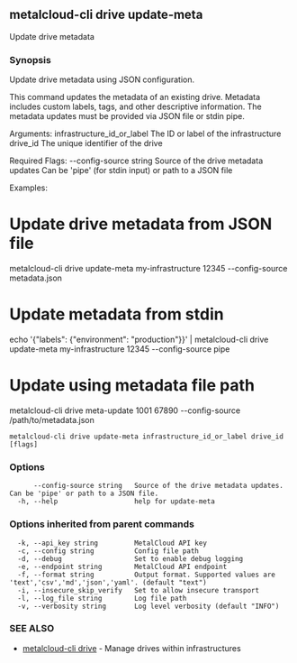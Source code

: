 ## metalcloud-cli drive update-meta

Update drive metadata

### Synopsis

Update drive metadata using JSON configuration.

This command updates the metadata of an existing drive. Metadata includes custom labels,
tags, and other descriptive information. The metadata updates must be provided via JSON file
or stdin pipe.

Arguments:
  infrastructure_id_or_label    The ID or label of the infrastructure
  drive_id                     The unique identifier of the drive

Required Flags:
  --config-source string        Source of the drive metadata updates
                               Can be 'pipe' (for stdin input) or path to a JSON file

Examples:
  # Update drive metadata from JSON file
  metalcloud-cli drive update-meta my-infrastructure 12345 --config-source metadata.json

  # Update metadata from stdin
  echo '{"labels": {"environment": "production"}}' | metalcloud-cli drive update-meta my-infrastructure 12345 --config-source pipe

  # Update using metadata file path
  metalcloud-cli drive meta-update 1001 67890 --config-source /path/to/metadata.json

```
metalcloud-cli drive update-meta infrastructure_id_or_label drive_id [flags]
```

### Options

```
      --config-source string   Source of the drive metadata updates. Can be 'pipe' or path to a JSON file.
  -h, --help                   help for update-meta
```

### Options inherited from parent commands

```
  -k, --api_key string         MetalCloud API key
  -c, --config string          Config file path
  -d, --debug                  Set to enable debug logging
  -e, --endpoint string        MetalCloud API endpoint
  -f, --format string          Output format. Supported values are 'text','csv','md','json','yaml'. (default "text")
  -i, --insecure_skip_verify   Set to allow insecure transport
  -l, --log_file string        Log file path
  -v, --verbosity string       Log level verbosity (default "INFO")
```

### SEE ALSO

* [metalcloud-cli drive](metalcloud-cli_drive.md)	 - Manage drives within infrastructures

